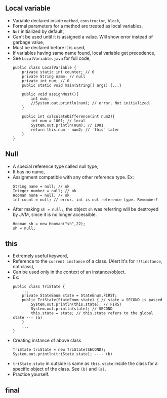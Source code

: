 
## Local variable
- Variable declared inside `method`, `constructor`, `block`,
- Formal parameters for a method are treated as local variables,
- `Not` initialized by default,
- Can't be used until it is assigned a value. Will show error instead of garbage value,
- Must be declared before it is used,
- If variables having same name found, local variable get precedence,
- See `LocalVariable.java` for full code,
  ```
  public class LocalVariable {
      private static int counter; // 0
      private String name; // null
      private int num; // 0
      public static void main(String[] args) {...}
  
      public void assignMust(){
          int num;
          //System.out.println(num); // error. Not initialized.
      }
  
      public int calculateDifference(int num2){
          int num = 1001; // local
          System.out.println(num); // 1001
          return this.num - num2; // `this` later
      }
  }
  ```

## Null
- A special reference type called null type,
- It has no name,
- Assignment compatible with any other reference type. Ex:
  ```
  String name = null; // ok
  Integer number = null; // ok
  Hooman none = null; // ok
  int count = null; // error. int is not reference type. Remember?
  ```
- After making `sh = null;`, the object `sh` was referring will be destroyed by JVM, since it is no longer accessible.
  ```
  Hooman sh = new Hooman("sh",22);
  sh = null;
  ```

## this
- Extremely useful keyword,
- Reference to the `current instance` of a class. (Alert it's for `!!!instance`, not class),
- Can be used only in the context of an instance/object.
- Ex:
  ```
  public class TriState {
      ...
      private StateEnum state = StateEnum.FIRST;
      public TriState(StateEnum state) { // state = SECOND is passed
          System.out.println(this.state); // FIRST
          System.out.println(state); // SECOND
          this.state = state; // this.state refers to the global state --- (a)
      }
      ...
  }
  ```
- Creating instance of above class
  ```
  TriState triState = new TriState(SECOND);
  System.out.println(triState.state); ---- (b)
  ```
- `triState.state` in outside is same as `this.state` inside the class for a specific object of the class. See `(b)` and `(a)`.
- Practice yourself.

## final
